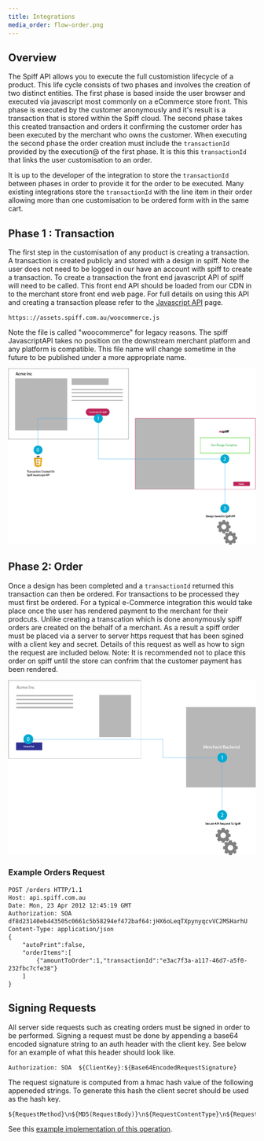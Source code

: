 ```yaml
---
title: Integrations
media_order: flow-order.png
---
```


## Overview
The Spiff API allows you to execute the full customistion lifecycle of a product. This life cycle consists of two phases and involves the creation of two distinct entities. The first phase is based inside the user browser and executed via javascript most commonly on a eCommerce store front. This phase is executed by the customer anonymously and it's result is a transaction that is stored within the Spiff cloud.  The second phase takes this created transaction and orders it confirming the customer order has been executed by the merchant who owns the customer. When executing the second phase the order creation must include the `transactionId` provided by the execution@ of the first phase. It is this this `transactionId` that links the user customisation to an order.

It is up to the developer of the integration to store the `transactionId` between phases in order to provide it for the order to be executed. Many existing integrations store the `transactionId` with the line item in their order allowing more than one customisation to be ordered form with in the same cart.

## Phase 1 : Transaction
The first step in the customisation of any product is creating a transaction. A transaction is created publicly and stored with a design in spiff. Note the user does not need to be logged in our have an account with spiff to create a transaction. To create a transaction the front end javascript API of spiff will need to be called. This front end API should be loaded from our CDN in to the merchant store front end web page. For full details on using this API and creating a transaction please refer to the [Javascript API](/developer) page.

```
https:://assets.spiff.com.au/woocommerce.js
```
Note the file is called "woocommerce" for legacy reasons. The spiff JavascriptAPI takes no position on the downstream merchant platform and any platform is compatible. This file name will change sometime in the future to be published under a more appropriate name.

![](flow.png)

## Phase 2: Order
Once a design has been completed and a `transactionId` returned this transaction can then be ordered.  For transactions to be processed they must first be ordered. For a typical e-Commerce integration this would take place once the user has rendered payment to the merchant for their prodcuts. Unlike creating a transcation which is done anonymously spiff orders are created on the behalf of a merchant. As a result a spiff order must be placed via a server to server https request that has been sgined with a client key and secret. Details of this request as well as how to sign the request are included below.  Note: It is recommended not to place this order on spiff until the store can confrim that the customer payment has been rendered.

![](flow-order.png)

### Example Orders Request
```
POST /orders HTTP/1.1
Host: api.spiff.com.au
Date: Mon, 23 Apr 2012 12:45:19 GMT
Authorization: SOA df8d23140eb443505c0661c5b58294ef472baf64:jHX6oLeqTXpynyqcvVC2MSHarhU
Content-Type: application/json
{
    "autoPrint":false,
    "orderItems":[
        {"amountToOrder":1,"transactionId":"e3ac7f3a-a117-46d7-a5f0-232fbc7cfe38"}
    ]
}
```

## Signing Requests
All server side requests such as creating orders must be signed in order to be performed. Signing a request must be done by appending a base64 encoded signature string to an auth header with the client key. See below for an example of what this header should look like.

```
Authorization: SOA  ${ClientKey}:${Base64EncodedRequestSignature}
```

The request signature is computed from a hmac hash value of the following appeneded strings. To generate this hash the client secret should be used as the hash key.

```
${RequestMethod}\n${MD5(RequestBody)}\n${RequestContentType}\n${RequestDate}\n${RequestPath}
```

See this [example implementation of this operation](https://github.com/spiffdev/DeveloperPortal/blob/master/clients/php/woocommerce/spiff-connect/spiff-connect.php).